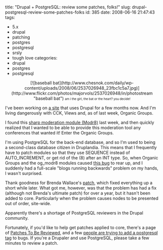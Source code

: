 title: "Drupal + PostgreSQL: review some patches, folks!"
slug: drupal-postgresql-review-some-patches-folks
id: 385
date: 2008-06-16 21:47:43
tags: 
- 5.x
- drupal
- patching
- postgres
- postgresql
- srsly
- tough love
categories: 
- drupal
- postgres
- postgresql

<center>[![baseball bat](http://www.chesnok.com/daily/wp-content/uploads/2008/06/2537026948_23fbc1c5a7.jpg)](http://www.flickr.com/photos/majorvols/2537026948/in/photostream "baseball bat")
<font size="-2">am i the girl, the bat or the heart? you decide!</font></center>

I've been working on [a site](http://pugs.postgresql.org/) that uses Drupal for a few months now. And I'm living dangerously with CCK, Views and, as of last week, Organic Groups.

I found this [sharp moderation module (Modr8)](http://drupal.org/project/modr8) last week, and then quickly realized that I wanted to be able to provide this moderation tool any conferences that wanted it! Enter the Organic Groups.

I'm using PostgreSQL for the back-end database, and so I'm used to being a second-class database citizen in Druplandia.  This means that I frequently have to patch modules so that they use SEQUENCE instead of AUTO_INCREMENT, or get rid of the (8) after an INT type.  So, when Organic Groups and the og_modr8 modules caused [this bug](http://drupal.org/node/128846) to rear up, and I suddenly had a full-scale "blogs running backwards" problem on my hands, I wasn't surprised. 

Thank goodness for Brenda Wallace's [patch](http://drupal.org/node/128846#comment-884840), which fixed everything up a short while later.  What got me, however, was that the problem has had a fix (although not Brenda's ultimate patch) for over a year, but it hasn't been added to core. Particularly when the problem causes nodes to be presented out of order, site-wide.  

Apparently there's a shortage of PostgreSQL reviewers in the Drupal community.

Fortunately, if you'd like to help get patches applied to core, there's a page of [Patches To Be Reviewed](http://groups.drupal.org/node/6980), and a few [people are trying to add a postgresql tag](http://groups.drupal.org/node/9103#comment-28376) to bugs.  If you're a Drupaler and use PostgreSQL, please take a few minutes to review a patch.
